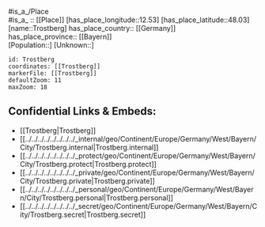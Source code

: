 ﻿---
location: [48.03,12.53] 
mapzoom: [7,12] 
mapmarker: city 
type: City
tags:
- geo/City


SpocWebEntityId: 35008
isDeleted: false
confidential: public

---
#is_a_/Place  
#is_a_ :: [[Place]] 
[has_place_longitude::12.53] 
[has_place_latitude::48.03] 
[name::Trostberg] 
has_place_country:: [[Germany]]  
has_place_province:: [[Bayern]]  
[Population::] 
[Unknown::] 


```leaflet
id: Trostberg
coordinates: [[Trostberg]] 
markerFile: [[Trostberg]] 
defaultZoom: 11 
maxZoom: 18
```


## Confidential Links & Embeds: 
- [[Trostberg|Trostberg]]  
- [[../../../../../../../../_internal/geo/Continent/Europe/Germany/West/Bayern/City/Trostberg.internal|Trostberg.internal]] 
- [[../../../../../../../../_protect/geo/Continent/Europe/Germany/West/Bayern/City/Trostberg.protect|Trostberg.protect]] 
- [[../../../../../../../../_private/geo/Continent/Europe/Germany/West/Bayern/City/Trostberg.private|Trostberg.private]] 
- [[../../../../../../../../_personal/geo/Continent/Europe/Germany/West/Bayern/City/Trostberg.personal|Trostberg.personal]] 
- [[../../../../../../../../_secret/geo/Continent/Europe/Germany/West/Bayern/City/Trostberg.secret|Trostberg.secret]] 
